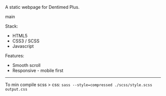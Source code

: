 A static webpage for Dentimed Plus.

main

Stack:
* HTML5
* CSS3 / SCSS
* Javascript

Features:
* Smooth scroll
* Responsive - mobile first

---

To min compile scss > css:
```sass --style=compressed ./scss/style.scss output.css```